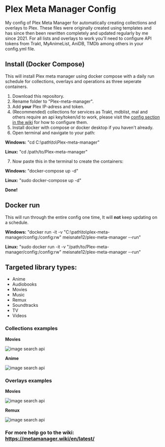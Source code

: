 # Plex Meta Manager Config

My config of Plex Meta Manager for automatically creating collections and overlays to Plex. These files were originally created using templates and has since then been rewritten completely and updated regularly by me since 2021. For all lists and overlays to work you'll need to configure API tokens from Trakt, MyAnimeList, AniDB, TMDb among others in your config.yml file.

## Install (Docker Compose)

This will install Plex meta manager using docker compose with a daily run schedule for collections, overlays and operations as three seperate containers.

1. Download this repository.
2. Rename folder to "Plex-meta-manager".
3. Add **your** Plex IP-adress and token.
4. (Recommended) collections for services as Trakt, mdblist, mal and others require an api key/token/id to work, please visit the [config section in the wiki](https://metamanager.wiki/en/latest/config/trakt.html) for how to configure them.
5. Install docker with compose or docker desktop if you haven't already.
6. Open terminal and navigate to your path:

**Windows:** "cd C:\path\to\Plex-meta-manager"

**Linux:** "cd /path/to/Plex-meta-manager"

7. Now paste this in the terminal to create the containers:

**Windows:** "docker-compose up -d"

**Linux:** "sudo docker-compose up -d"

**Done!**

## Docker run

This will run through the entire config one time, It will **not** keep updating on a schedule.

**Windows:** "docker run -it -v "C:\path\to\plex-meta-manager/config:/config:rw" meisnate12/plex-meta-manager --run"

**Linux:** "sudo docker run -it -v "/path/to/Plex-meta-manager/config:/config:rw" meisnate12/plex-meta-manager --run"

## Targeted library types:

- Anime
- Audiobooks
- Movies
- Music
- Remux
- Soundtracks
- TV
- Videos

### Collections examples

**Movies**

![image search api](https://i.imgur.com/Q6njLZ9.png)

**Anime**

![image search api](https://i.imgur.com/dbuw1Gv.png)

### Overlays examples

**Movies**

![image search api](https://i.imgur.com/cTeNiMb.png)

**Remux**

![image search api](https://i.imgur.com/lcFOxiG.png)

### For more help go to the wiki: https://metamanager.wiki/en/latest/
